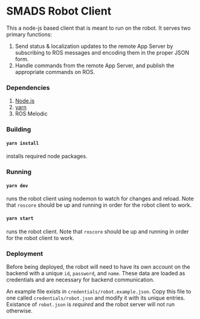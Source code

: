 # SMADS Robot Client

This a node-js based client that is meant to run on the robot. It serves two primary functions:
1. Send status & localization updates to the remote App Server by subscribing to ROS messages and encoding them in the proper JSON form.
2. Handle commands from the remote App Server, and publish the appropriate commands on ROS.

### Dependencies
1. [Node.js](https://nodejs.org/en/download/package-manager/)
2. [yarn](https://classic.yarnpkg.com/en/docs/install)
3. ROS Melodic

### Building

#### `yarn install`
installs required node packages.

### Running

#### `yarn dev`
runs the robot client using nodemon to watch for changes and reload. Note that `roscore` should be up and running in order for the robot client to work.

#### `yarn start`
runs the robot client. Note that `roscore` should be up and running in order for the robot client to work.

### Deployment
Before being deployed, the robot will need to have its own account on the backend with a unique `id`, `password`, and `name`. These data are loaded as credentials and are necessary for backend communication.

An example file exists in `credentials/robot.example.json`. Copy this file to one called `credentials/robot.json` and modify it with its unique entries. 
Existance of `robot.json` is *required* and the robot server will not run otherwise.
